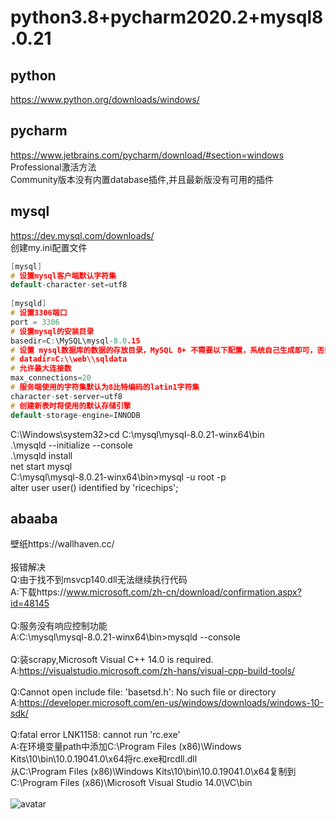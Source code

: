 # python3.8+pycharm2020.2+mysql8.0.21

## python
https://www.python.org/downloads/windows/

## pycharm
https://www.jetbrains.com/pycharm/download/#section=windows<br>
Professional激活方法<br>
Community版本没有内置database插件,并且最新版没有可用的插件

## mysql
https://dev.mysql.com/downloads/<br>
创建my.ini配置文件
```c
[mysql]
# 设置mysql客户端默认字符集
default-character-set=utf8
 
[mysqld]
# 设置3306端口
port = 3306
# 设置mysql的安装目录
basedir=C:\MySQL\mysql-8.0.15
# 设置 mysql数据库的数据的存放目录，MySQL 8+ 不需要以下配置，系统自己生成即可，否则有可能报错
# datadir=C:\\web\\sqldata
# 允许最大连接数
max_connections=20
# 服务端使用的字符集默认为8比特编码的latin1字符集
character-set-server=utf8
# 创建新表时将使用的默认存储引擎
default-storage-engine=INNODB
```
C:\Windows\system32>cd C:\mysql\mysql-8.0.21-winx64\bin<br>
.\mysqld --initialize --console<br>
.\mysqld install<br>
net start mysql<br>
C:\mysql\mysql-8.0.21-winx64\bin>mysql -u root -p<br>
alter user user() identified by 'ricechips';

## abaaba
壁纸https://wallhaven.cc/<br><br>
报错解决<br>
Q:由于找不到msvcp140.dll无法继续执行代码<br>
A:下载https://www.microsoft.com/zh-cn/download/confirmation.aspx?id=48145<br><br>
Q:服务没有响应控制功能<br>
A:C:\mysql\mysql-8.0.21-winx64\bin>mysqld --console<br><br>
Q:装scrapy,Microsoft Visual C++ 14.0 is required.<br>
A:https://visualstudio.microsoft.com/zh-hans/visual-cpp-build-tools/<br><br>
Q:Cannot open include file: 'basetsd.h': No such file or directory<br>
A:https://developer.microsoft.com/en-us/windows/downloads/windows-10-sdk/<br><br>
Q:fatal error LNK1158: cannot run 'rc.exe'<br>
A:在环境变量path中添加C:\Program Files (x86)\Windows Kits\10\bin\10.0.19041.0\x64将rc.exe和rcdll.dll<br>从C:\Program Files (x86)\Windows Kits\10\bin\10.0.19041.0\x64复制到C:\Program Files (x86)\Microsoft Visual Studio 14.0\VC\bin<br><br>
![avatar]()
